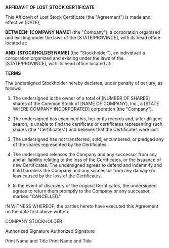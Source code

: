 **AFFIDAVIT OF LOST STOCK CERTIFICATE**

This Affidavit of Lost Stock Certificate (the "Agreement") is made and
effective \[DATE\],

**BETWEEN: \[COMPANY NAME\]** (the \"Company\"), a corporation organized
and existing under the laws of the \[STATE/PROVINCE\], with its head
office located at:

**AND: \[STOCKHOLDER NAME\]** (the \"Stockholder\"), an individual/ a
corporation organized and existing under the laws of the
\[STATE/PROVINCE\], with its head office located at:

**TERMS**

The undersigned Stockholder hereby declares, under penalty of perjury,
as follows:

1.  The undersigned is the owner of a total of \[NUMBER OF SHARES\]
    shares of the Common Stock of \[NAME OF COMPANY\], Inc., a \[STATE
    WHERE COMPANY INCORPORATED\] corporation (the "Company").

2.  The undersigned has examined his, her or its records and, after
    diligent search, is unable to find the certificate or certificates
    representing such shares (the "Certificates") and believes that the
    Certificates were lost.

3.  The undersigned has not transferred, sold, encumbered, or pledged
    any of the shares represented by the Certificates.

4.  The undersigned releases the Company and any successor from any and
    all liability relating to the loss of the Certificates, or the
    issuance of new Certificates. The undersigned agrees to defend and
    indemnify and hold harmless the Company and any successor from any
    damage or loss caused by the loss of the Certificates.

5.  In the event of discovery of the original Certificates, the
    undersigned agrees to return them promptly to the Company or any
    successor, marked "CANCELLED."

IN WITNESS WHEREOF, the parties hereto have executed this Agreement on
the date first above written.

COMPANY STOCKHOLDER

Authorized Signature Authorized Signature

Print Name and Title Print Name and Title
